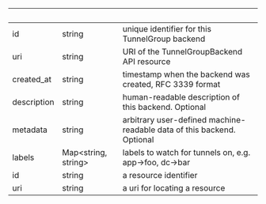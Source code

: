 <!-- Code generated for API Clients. DO NOT EDIT. -->

| &nbsp; | &nbsp; | &nbsp; |
|---|---|---|
| id | string | unique identifier for this TunnelGroup backend |
| uri | string | URI of the TunnelGroupBackend API resource |
| created_at | string | timestamp when the backend was created, RFC 3339 format |
| description | string | human-readable description of this backend. Optional |
| metadata | string | arbitrary user-defined machine-readable data of this backend. Optional |
| labels | Map&lt;string, string&gt; | labels to watch for tunnels on, e.g. app->foo, dc->bar |
| id | string | a resource identifier |
| uri | string | a uri for locating a resource |
